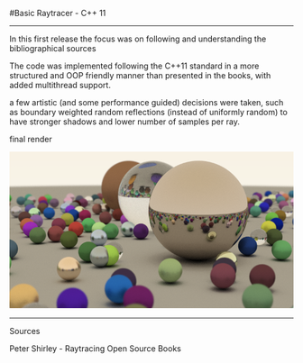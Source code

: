 #Basic Raytracer - C++ 11
- - -
In this first release the focus was on following and understanding the bibliographical
sources

The code was implemented following the C++11 standard in a more structured and OOP friendly manner than presented in
the books, with added multithread support.

a few artistic (and some performance guided) decisions were taken, such as boundary weighted
random reflections (instead of uniformly random) to have stronger shadows and lower number
of samples per ray.

final render

![Test Image 1](render.png)

- - -
Sources

Peter Shirley - Raytracing Open Source Books

